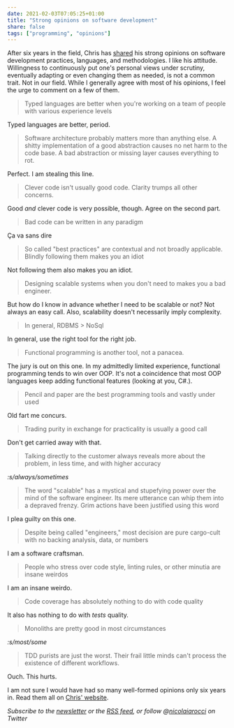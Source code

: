```yaml
---
date: 2021-02-03T07:05:25+01:00
title: "Strong opinions on software development"
share: false
tags: ["programming", "opinions"]
---
```


After six years in the field, Chris has [shared][1] his strong opinions on
software development practices, languages, and methodologies. I like his
attitude. Willingness to continuously put one's personal views under scrutiny,
eventually adapting or even changing them as needed, is not a common trait. Not
in our field. While I generally agree with most of his opinions, I feel the
urge to comment on a few of them.

> Typed languages are better when you're working on a team of people with
> various experience levels

Typed languages are better, period.

> Software architecture probably matters more than anything else. A shitty
> implementation of a good abstraction causes no net harm to the code base.
> A bad abstraction or missing layer causes everything to rot.  

Perfect. I am stealing this line.

> Clever code isn't usually good code. Clarity trumps all other concerns.

Good *and* clever code is very possible, though. Agree on the second part.

> Bad code can be written in any paradigm

Ça va sans dire

> So called "best practices" are contextual and not broadly applicable. Blindly
> following them makes you an idiot

Not following them also makes you an idiot.

> Designing scalable systems when you don't need to makes you a bad engineer.

But how do I know in advance whether I need to be scalable or not? Not always
an easy call. Also, scalability doesn't necessarily imply complexity.

> In general, RDBMS > NoSql

In general, use the right tool for the right job.

> Functional programming is another tool, not a panacea.

The jury is out on this one. In my admittedly limited experience, functional
programming tends to win over OOP. It's not a coincidence that most OOP
languages keep adding functional features (looking at you, C#.).

> Pencil and paper are the best programming tools and vastly under used

Old fart me concurs.

> Trading purity in exchange for practicality is usually a good call

Don't get carried away with that.

> Talking directly to the customer always reveals more about the problem, in
> less time, and with higher accuracy

*:s/always/sometimes*

> The word "scalable" has a mystical and stupefying power over the mind of the
> software engineer. Its mere utterance can whip them into a depraved frenzy.
> Grim actions have been justified using this word

I plea guilty on this one.

> Despite being called "engineers," most decision are pure cargo-cult with no
> backing analysis, data, or numbers

I am a software craftsman.

> People who stress over code style, linting rules, or other minutia are insane
> weirdos

I am an insane weirdo.

> Code coverage has absolutely nothing to do with code quality

It also has nothing to do with *tests* quality.

> Monoliths are pretty good in most circumstances

*:s/most/some*

> TDD purists are just the worst. Their frail little minds can't process the
> existence of different workflows.

Ouch. This hurts.

I am not sure I would have had so many well-formed opinions only six years in.
Read them all on [Chris' website][1].

*Subscribe to the [newsletter][nl] or the [RSS feed][rss], or follow @[nicolaiarocci][tw] on Twitter*

 [1]: https://chriskiehl.com/article/thoughts-after-6-years
 [rss]: https://nicolaiarocci.com/index.xml
 [tw]: http://twitter.com/nicolaiarocci
 [nl]: https://nicolaiarocci.substack.com


